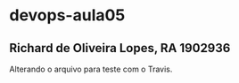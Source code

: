 # devops-aula05

## Richard de Oliveira Lopes, RA 1902936

Alterando o arquivo para teste com o Travis.
